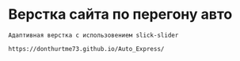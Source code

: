 # Верстка сайта по перегону авто

```
Адаптивная верстка с использовением slick-slider

https://donthurtme73.github.io/Auto_Express/

```
